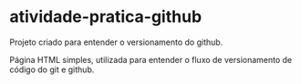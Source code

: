 # atividade-pratica-github
Projeto criado para entender o versionamento do github.

Página HTML simples, utilizada para entender o fluxo de versionamento de código do git e github.